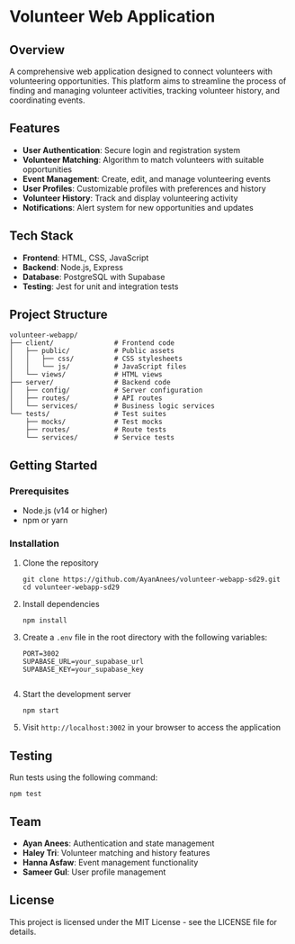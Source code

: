 # Volunteer Web Application

## Overview
A comprehensive web application designed to connect volunteers with volunteering opportunities. This platform aims to streamline the process of finding and managing volunteer activities, tracking volunteer history, and coordinating events.

## Features
- **User Authentication**: Secure login and registration system
- **Volunteer Matching**: Algorithm to match volunteers with suitable opportunities
- **Event Management**: Create, edit, and manage volunteering events
- **User Profiles**: Customizable profiles with preferences and history
- **Volunteer History**: Track and display volunteering activity
- **Notifications**: Alert system for new opportunities and updates

## Tech Stack
- **Frontend**: HTML, CSS, JavaScript
- **Backend**: Node.js, Express
- **Database**: PostgreSQL with Supabase
- **Testing**: Jest for unit and integration tests

## Project Structure
```
volunteer-webapp/
├── client/               # Frontend code
│   ├── public/           # Public assets
│   │   ├── css/          # CSS stylesheets
│   │   └── js/           # JavaScript files
│   └── views/            # HTML views
├── server/               # Backend code
│   ├── config/           # Server configuration
│   ├── routes/           # API routes
│   └── services/         # Business logic services
└── tests/                # Test suites
    ├── mocks/            # Test mocks
    ├── routes/           # Route tests
    └── services/         # Service tests
```

## Getting Started

### Prerequisites
- Node.js (v14 or higher)
- npm or yarn

### Installation
1. Clone the repository
   ```
   git clone https://github.com/AyanAnees/volunteer-webapp-sd29.git
   cd volunteer-webapp-sd29
   ```

2. Install dependencies
   ```
   npm install
   ```

3. Create a `.env` file in the root directory with the following variables:
   ```
   PORT=3002
   SUPABASE_URL=your_supabase_url
   SUPABASE_KEY=your_supabase_key
 
   ```

4. Start the development server
   ```
   npm start
   ```

5. Visit `http://localhost:3002` in your browser to access the application

## Testing
Run tests using the following command:
```
npm test
```

## Team
- **Ayan Anees**: Authentication and state management
- **Haley Tri**: Volunteer matching and history features
- **Hanna Asfaw**: Event management functionality
- **Sameer Gul**: User profile management

## License
This project is licensed under the MIT License - see the LICENSE file for details.
